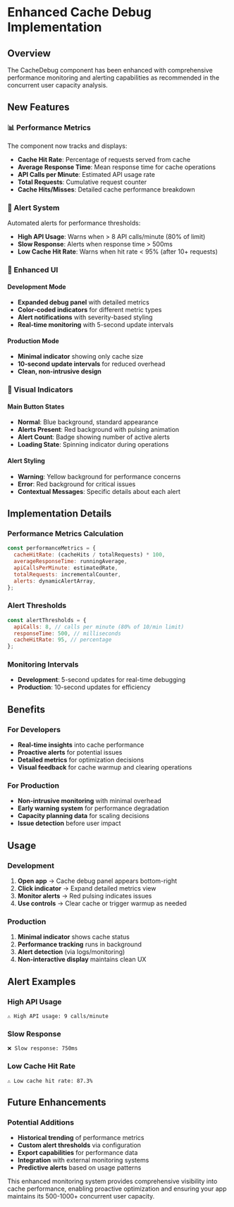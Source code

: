 # Enhanced Cache Debug Implementation

## Overview

The CacheDebug component has been enhanced with comprehensive performance monitoring and alerting capabilities as recommended in the concurrent user capacity analysis.

## New Features

### 📊 Performance Metrics

The component now tracks and displays:

- **Cache Hit Rate**: Percentage of requests served from cache
- **Average Response Time**: Mean response time for cache operations
- **API Calls per Minute**: Estimated API usage rate
- **Total Requests**: Cumulative request counter
- **Cache Hits/Misses**: Detailed cache performance breakdown

### 🚨 Alert System

Automated alerts for performance thresholds:

- **High API Usage**: Warns when > 8 API calls/minute (80% of limit)
- **Slow Response**: Alerts when response time > 500ms
- **Low Cache Hit Rate**: Warns when hit rate < 95% (after 10+ requests)

### 🎨 Enhanced UI

#### Development Mode

- **Expanded debug panel** with detailed metrics
- **Color-coded indicators** for different metric types
- **Alert notifications** with severity-based styling
- **Real-time monitoring** with 5-second update intervals

#### Production Mode

- **Minimal indicator** showing only cache size
- **10-second update intervals** for reduced overhead
- **Clean, non-intrusive design**

### 🔄 Visual Indicators

#### Main Button States

- **Normal**: Blue background, standard appearance
- **Alerts Present**: Red background with pulsing animation
- **Alert Count**: Badge showing number of active alerts
- **Loading State**: Spinning indicator during operations

#### Alert Styling

- **Warning**: Yellow background for performance concerns
- **Error**: Red background for critical issues
- **Contextual Messages**: Specific details about each alert

## Implementation Details

### Performance Metrics Calculation

```javascript
const performanceMetrics = {
  cacheHitRate: (cacheHits / totalRequests) * 100,
  averageResponseTime: runningAverage,
  apiCallsPerMinute: estimatedRate,
  totalRequests: incrementalCounter,
  alerts: dynamicAlertArray,
};
```

### Alert Thresholds

```javascript
const alertThresholds = {
  apiCalls: 8, // calls per minute (80% of 10/min limit)
  responseTime: 500, // milliseconds
  cacheHitRate: 95, // percentage
};
```

### Monitoring Intervals

- **Development**: 5-second updates for real-time debugging
- **Production**: 10-second updates for efficiency

## Benefits

### For Developers

- **Real-time insights** into cache performance
- **Proactive alerts** for potential issues
- **Detailed metrics** for optimization decisions
- **Visual feedback** for cache warmup and clearing operations

### For Production

- **Non-intrusive monitoring** with minimal overhead
- **Early warning system** for performance degradation
- **Capacity planning data** for scaling decisions
- **Issue detection** before user impact

## Usage

### Development

1. **Open app** → Cache debug panel appears bottom-right
2. **Click indicator** → Expand detailed metrics view
3. **Monitor alerts** → Red pulsing indicates issues
4. **Use controls** → Clear cache or trigger warmup as needed

### Production

1. **Minimal indicator** shows cache status
2. **Performance tracking** runs in background
3. **Alert detection** (via logs/monitoring)
4. **Non-interactive display** maintains clean UX

## Alert Examples

### High API Usage

```
⚠️ High API usage: 9 calls/minute
```

### Slow Response

```
❌ Slow response: 750ms
```

### Low Cache Hit Rate

```
⚠️ Low cache hit rate: 87.3%
```

## Future Enhancements

### Potential Additions

- **Historical trending** of performance metrics
- **Custom alert thresholds** via configuration
- **Export capabilities** for performance data
- **Integration** with external monitoring systems
- **Predictive alerts** based on usage patterns

This enhanced monitoring system provides comprehensive visibility into cache performance, enabling proactive optimization and ensuring your app maintains its 500-1000+ concurrent user capacity.
